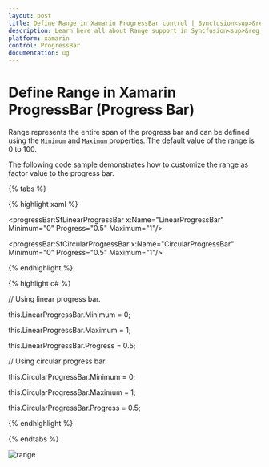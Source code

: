```yaml
---
layout: post
title: Define Range in Xamarin ProgressBar control | Syncfusion<sup>&reg;</sup>;
description: Learn here all about Range support in Syncfusion<sup>&reg;</sup>; Xamarin ProgressBar control, its elements and more.
platform: xamarin
control: ProgressBar
documentation: ug
---
```


# Define Range in Xamarin ProgressBar (Progress Bar)

Range represents the entire span of the progress bar and can be defined using the [`Minimum`](https://help.syncfusion.com/cr/xamarin/Syncfusion.XForms.ProgressBar.ProgressBarBase.html#Syncfusion_XForms_ProgressBar_ProgressBarBase_Minimum) and [`Maximum`](https://help.syncfusion.com/cr/xamarin/Syncfusion.XForms.ProgressBar.ProgressBarBase.html#Syncfusion_XForms_ProgressBar_ProgressBarBase_Maximum) properties. The default value of the range is 0 to 100.

The following code sample demonstrates how to customize the range as factor value to the progress bar.

{% tabs %}  

{% highlight xaml %}

<!--Using linear progress bar-->

<progressBar:SfLinearProgressBar x:Name="LinearProgressBar" Minimum="0" Progress="0.5" Maximum="1"/>

<!--Using circular progress bar-->

<progressBar:SfCircularProgressBar x:Name="CircularProgressBar" Minimum="0" Progress="0.5" Maximum="1"/>

{% endhighlight %}

{% highlight c# %}

// Using linear progress bar.

this.LinearProgressBar.Minimum = 0;

this.LinearProgressBar.Maximum = 1;

this.LinearProgressBar.Progress = 0.5;

// Using circular progress bar.

this.CircularProgressBar.Minimum = 0;

this.CircularProgressBar.Maximum = 1;

this.CircularProgressBar.Progress = 0.5;

{% endhighlight %}

{% endtabs %} 

![range](overview_images/range.png)
